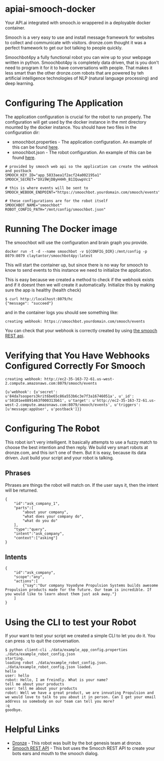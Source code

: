 # apiai-smooch-docker
Your API.ai integrated with smooch.io wrappered in a deployable docker container.

Smooch is a very easy to use and install message framework for websites to collect and communicate with visitors. dronze.com thought it was a perfect framework to get our bot talking to people quickly.

Smoochbot4py a fully functional robot you can wire up to your webpage written in python. Smoochbot4py is completely data driven, that is you don't need to program it for it to have conversations with people. That makes it less smart than the other dronze.com robots that are powered by teh artificial intelligence technologies of NLP (natural language processing) and deep learning.

# Configuring The Application
The application configuration is crucial for the robot to run properly. The configuration will get used by the docker instance in the mnt directory mounted by the docker instance. You should have two files in the configuration dir:

* smoochbot.properties - The application configuration. An example of this can be found [here](./data/example_app_config.properties).
* smoochbot.json - The robot configuration. An example of this can be found [here](./data/example_robot_config.properties).


```
# provided by smooch web api so the application can create the webhook and postback
SMOOCH_KEY_ID="app_5833aea1f2acf24a002195a1"
SMOOCH_SECRET="DXi9WjDByH4Hh_B1IQuwpVc1"

# this is where events will be sent to
SMOOCH_WEBOOK_ENDPOINT="https://smoochbot.yourdomain.com/smooch/events"

# these configurations are for the robot itself
SMOOCHBOT_NAME="smoochbot"
ROBOT_CONFIG_PATH="/mnt/config/smoochbot.json"
```

# Running The Docker image
The smoochbot will use the configuration and brain graph you provide.

```
docker run -t -d --name smoochbot -v ${CONFIG_DIR}:/mnt/config -p 8079:8079 claytantor/smoochbot4py:latest
```

This will start the container up, but since there is no way for smooch to know to send events to this instance we need to initialize the application.

This is easy because we created a method to check if the webhook exists and if it doesnt then we will create it automatically. Initialize this by making sure the app is healthy (health check)

```
$ curl http://localhost:8079/hc
{"message": "succeed"}
```

and in the container logs you should see something like:

```
creating webhook: https://smoochbot.yourdomain.com/smooch/events
```

You can check that your webhook is correctly created by using [the smooch REST api](http://docs.smooch.io/rest/).


# Verifying that You Have Webhooks Configured Correctly For Smooch

```
creating webhook: http://ec2-35-163-72-61.us-west-2.compute.amazonaws.com:8079/smooch/events

{u'webhook': {u'secret': u'84da7soopers3krit6be65c86a553b6c3e7f3a16746051a', u'_id': u'58101ee8891463f000313b61', u'target': u'http://ec2-35-163-72-61.us-west-2.compute.amazonaws.com:8079/smooch/events', u'triggers': [u'message:appUser', u'postback']}}
```


# Configuring The Robot
This robot isn't very intelligent. It basically attempts to use a fuzzy match to choose the best intention and then reply. We build very smart robots at dronze.com, and this isn't one of them. But it is easy, because its data driven. Just build your script and your robot is talking.

## Phrases
Phrases are things the robot will match on. If the user says it, then the intent will be returned.

```
{
    "id":"ask_company_1",
    "parts":[
        "about your company",
        "what does your company do",
        "what do you do"
    ],
    "type":"query",
    "intent":"ask_company",
    "context":["asking"]
}
```

## Intents

```
{
    "id":"ask_company",
    "scope":"any",
    "actions":[
        {"say":"Our company Yoyodyne Propulsion Systems builds awesome Propulsion products made for the future. Our team is incredible. If you would like to learn about them just ask away."}
    ]
}
```

# Using the CLI to test your Robot
If your want to test your script we created a simple CLI to let you do it. You can press :q to quit the conversation.

```
$ python client-cli ./data/example_app_config.properties ./data/example_robot_config.json
starting.
loading robot ./data/example_robot_config.json.
./data/example_robot_config.json loaded.
hello
user: hello
robot: Hello, I am freindly. What is your name?
tell me about your products
user: tell me about your products
robot: Well we have a great product, we are innvating Propulsion and we would love to talk to you about it in person. Can I get your email address so somebody on our team can tell you more?
:q
goodbye.
```

# Helpful Links

* [Dronze](https://dronze.com) - This robot was built by the bot genesis team at dronze.
* [Smooch REST API](http://docs.smooch.io/rest/) - This bot uses the Smocch REST API to create your bots ears and mouth to the smooch dialog.
